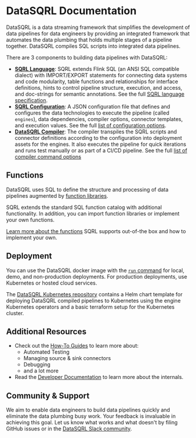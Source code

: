 # DataSQRL Documentation

DataSQRL is a data streaming framework that simplifies the development of data pipelines for data engineers by providing an integrated framework that automates the data plumbing that holds multiple stages of a pipeline together. 
DataSQRL compiles SQL scripts into integrated data pipelines.

There are 3 components to building data pipelines with DataSQRL:

* **[SQRL Language](sqrl-language)**: SQRL extends Flink SQL (an ANSI SQL compatible dialect) with IMPORT/EXPORT statements for connecting data systems and code modularity, table functions and relationships for interface definitions, hints to control pipeline structure, execution, and access, and doc-strings for semantic annotations. See the full [SQRL language specification](sqrl-language).
* **[SQRL Configuration](configuration)**: A JSON configuration file that defines and configures the data technologies to execute the pipeline (called `engines`), data dependencies, compiler options, connector templates, and execution values. See the full [list of configuration options](configuration).
* **[DataSQRL Compiler](compiler)**: The compiler transpiles the SQRL scripts and connector definitions according to the configuration into deployment assets for the engines. It also executes the pipeline for quick iterations and runs test manually or as part of a CI/CD pipeline. See the full [list of compiler command options](compiler)

## Functions

DataSQRL uses SQL to define the structure and processing of data pipelines augmented by [function libraries](functions).

SQRL extends the standard SQL function catalog with additional functionality. In addition, you can import function libraries or implement your own functions.

[Learn more about the functions](functions) SQRL supports out-of-the box and how to implement your own.

## Deployment

You can use the DataSQRL docker image with the [`run` command](compiler#run-command) for local, demo, and non-production deployments.
For production deployments, use Kubernetes or hosted cloud services.

The [DataSQRL Kubernetes repository](https://github.com/DataSQRL/sqrl-k8s) contains a Helm chart template for deploying DataSQRL compiled pipelines to Kubernetes using the engine Kubernetes operators and a basic terraform setup for the Kubernetes cluster.

<!--
[DataSQRL Cloud](https://www.datasqrl.com) is a managed service that runs DataSQRL pipelines with no operational overhead and integrates directly with GitHub for simple deployments.
-->

## Additional Resources

* Check out the [How-To Guides](howto) to learn more about:
  * Automated Testing
  * Managing source & sink connectors
  * Debugging
  * and a lot more
* Read the [Developer Documentation](developer) to learn more about the internals.

## Community & Support

We aim to enable data engineers to build data pipelines quickly and eliminate the data plumbing busy work. Your feedback is invaluable in achieving this goal. Let us know what works and what doesn't by filing GitHub issues or in the [DataSQRL Slack community](https://join.slack.com/t/datasqrlcommunity/shared_invite/zt-2l3rl1g6o-im6YXYCqU7t55CNaHqz_Kg).
